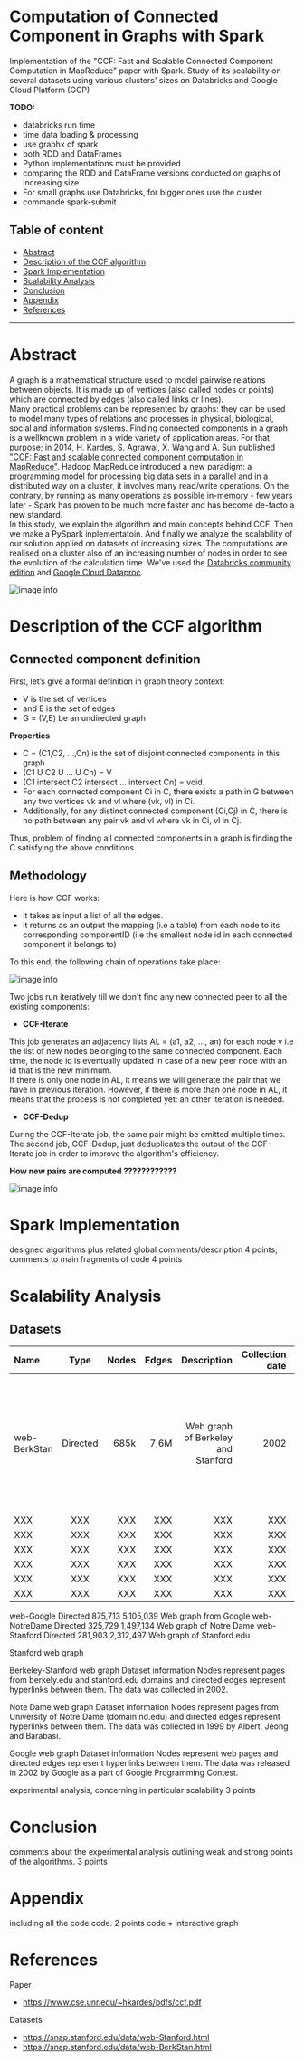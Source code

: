 # Computation of Connected Component in Graphs with Spark  

Implementation of the "CCF: Fast and Scalable Connected Component Computation in MapReduce" paper with Spark. Study of its scalability on several datasets using various clusters' sizes on Databricks and Google Cloud Platform (GCP)

__TODO:__
- databricks run time
- time data loading & processing
- use graphx of spark
-  both RDD and DataFrames
- Python implementations must be provided
- comparing the RDD and DataFrame versions conducted on graphs of increasing size
- For small graphs use Databricks, for bigger ones use the cluster
- commande spark-submit

## Table of content
- [Abstract]()
- [Description of the CCF algorithm]()
- [Spark Implementation]()
- [Scalability Analysis]()
- [Conclusion]()
- [Appendix]()
- [References]()

--- 
# Abstract
A graph is a mathematical structure used to model pairwise relations between objects. It is made up of vertices (also called nodes or points) which are connected by edges (also called links or lines).  
Many practical problems can be represented by graphs: they can be used to model many types of relations and processes in physical, biological, social and information systems.
Finding connected components in a graph is a wellknown
problem in a wide variety of application areas. For that purpose; in 2014, H. Kardes, S. Agrawal, X. Wang and  A. Sun published ["CCF: Fast and scalable connected component computation in MapReduce"](). Hadoop MapReduce 
introduced a new paradigm: a programming model for processing big data sets in a parallel and in a distributed way on a cluster, it involves many read/write operations. On the contrary, by running as many operations as possible in-memory - few years later - Spark has proven to be much more faster and has become de-facto a new standard.   
In this study, we explain the algorithm and main concepts behind CCF. Then we make a PySpark inplementatoin. And finally we analyze the scalability of our solution applied on datasets of increasing sizes. The computations are realised on a cluster also of an increasing number of nodes in order to see the evolution of the calculation time. We've used the [Databricks community edition]() and [Google Cloud Dataproc]().

![image info](./img/banner.png)


# Description of the CCF algorithm

## Connected component definition
First, let’s give a formal definition in graph theory context:
- V is the set of vertices 
- and E is the set of edges
- G = (V,E) be an undirected graph

__Properties__
- C = (C1,C2, ...,Cn) is the set of disjoint connected components in this graph  
- (C1 U C2 U ... U Cn) = V 
- (C1 intersect C2 intersect ... intersect Cn) = void. 
- For each connected component Ci in C, there exists a path in G between any two vertices vk and vl where (vk, vl) in Ci. 
- Additionally, for any distinct connected component (Ci,Cj) in C, there is no path between any pair vk and vl where vk in Ci, vl in Cj.  

Thus, problem of finding all connected components in a graph
is finding the C satisfying the above conditions.

## Methodology

Here is how CCF works:
- it takes as input a list of all the edges. 
- it returns as an output the mapping (i.e a table) from each node to its corresponding componentID (i.e the smallest node id in each connected component it belongs to)

To this end, the following chain of operations take place:  


![image info](./img/ccf_module.png)

Two jobs run iteratively till we don't find any new connected peer to all the existing components:

- __CCF-Iterate__  

This job generates an adjacency lists AL = (a1, a2, ..., an) for each node v i.e the list of new nodes belonging to the same connected component. Each time, the node id is eventually updated in case of a new peer node with an id that is the new minimum.  
If there is only one node in AL, it means we will generate the pair that we have in previous iteration. However, if there is more than one node in AL, it means that the process is not completed yet: an other iteration is needed.

- __CCF-Dedup__   

During the CCF-Iterate job, the same pair might be emitted multiple times. The second job, CCF-Dedup, just deduplicates the output of the CCF-Iterate job in order to improve the algorithm's efficiency.

__How new pairs are computed ????????????__


![image info](./img/first_iteration.png)


# Spark Implementation
designed algorithms plus related global comments/description 4 points; comments to main fragments of code 4 points


# Scalability Analysis

## Datasets

| Name      | Type | Nodes     |  Edges   |   Description  | Collection  date | Dataset information
| :---        |    :----:   |          ---: | ---: | ---: | ---: | ---: |
| web-BerkStan      | Directed       | 685k   | 7,6M	| Web graph of Berkeley and Stanford   | 2002   | Nodes represent pages from Stanford University (stanford.edu) and directed edges represent hyperlinks between them.   |
| XXX      | XXX       | XXX   | XXX   | XXX   | XXX   | XXX   |
| XXX      | XXX       | XXX   | XXX   | XXX   | XXX   | XXX   |
| XXX      | XXX       | XXX   | XXX   | XXX   | XXX   | XXX   |
| XXX      | XXX       | XXX   | XXX   | XXX   | XXX   | XXX   |
| XXX      | XXX       | XXX   | XXX   | XXX   | XXX   | XXX   |
| XXX      | XXX       | XXX   | XXX   | XXX   | XXX   | XXX   |


				
			
web-Google	Directed	875,713	5,105,039	Web graph from Google
web-NotreDame	Directed	325,729	1,497,134	Web graph of Notre Dame
web-Stanford	Directed	281,903	2,312,497	Web graph of Stanford.edu

Stanford web graph

 

Berkeley-Stanford web graph
Dataset information
Nodes represent pages from berkely.edu and stanford.edu domains and directed edges represent hyperlinks between them. The data was collected in 2002.

Note Dame web graph
Dataset information
Nodes represent pages from University of Notre Dame (domain nd.edu) and directed edges represent hyperlinks between them. The data was collected in 1999 by Albert, Jeong and Barabasi.

Google web graph
Dataset information
Nodes represent web pages and directed edges represent hyperlinks between them. The data was released in 2002 by Google as a part of Google Programming Contest.

experimental analysis, concerning in particular scalability 3 points

# Conclusion
comments about the experimental analysis outlining weak and strong points of the algorithms. 3 points

# Appendix
including all the code code. 2 points
code + interactive graph

# References
Paper
- https://www.cse.unr.edu/~hkardes/pdfs/ccf.pdf

Datasets
- https://snap.stanford.edu/data/web-Stanford.html
- https://snap.stanford.edu/data/web-BerkStan.html
